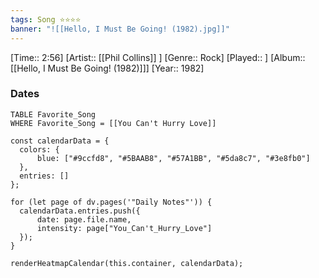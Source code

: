 ```yaml
---
tags: Song ⭐⭐⭐⭐ 
banner: "![[Hello, I Must Be Going! (1982).jpg]]"
---
```

[Time:: 2:56]
[Artist:: [[Phil Collins]] ]
[Genre:: Rock]
[Played:: ]
[Album:: [[Hello, I Must Be Going! (1982)]]]
[Year:: 1982]
### Dates
````dataview
TABLE Favorite_Song
WHERE Favorite_Song = [[You Can't Hurry Love]]
````
  ```dataviewjs
const calendarData = { 
	colors: { 
		blue: ["#9ccfd8", "#5BAAB8", "#57A1BB", "#5da8c7", "#3e8fb0"] 
	}, 
	entries: [] 
}; 

for (let page of dv.pages('"Daily Notes"')) { 
	calendarData.entries.push({ 
		date: page.file.name, 
		intensity: page["You_Can't_Hurry_Love"]
	}); 
} 

renderHeatmapCalendar(this.container, calendarData);
```
